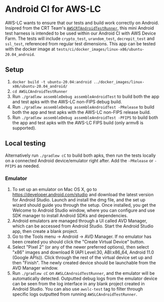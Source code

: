 # Android CI for AWS-LC
AWS-LC wants to ensure that our tests and build work correctly on Android. Insipred from the CRT Team's [`AWSCRTAndroidTestRunner`](https://github.com/awslabs/aws-c-common/tree/main/AWSCRTAndroidTestRunner), this mini Android test harness is intended to be used within our Android CI with AWS Device Farm. The tests will include `crypto_test`, `urandom_test`, `decrepit_test` and `ssl_test`, referenced from regular test dimensions. This app can be tested with the docker image at `tests/ci/docker_images/linux-x86/ubuntu-20.04_android`.

## Setup
1. `docker build -t ubuntu-20.04:android ../docker_images/linux-x86/ubuntu-20.04_android/`
2. `cd AWSLCAndroidTestRunner`
3. Run `./gradlew assembleDebug assembleAndroidTest` to build both the app and test apks with the AWS-LC non-FIPS debug build.
4. Run `./gradlew assembleDebug assembleAndroidTest -PRelease` to build both the app and test apks with the AWS-LC non-FIPS release build.
5. Run `./gradlew assembleDebug assembleAndroidTest -PFIPS` to build both the app and test apks with the AWS-LC FIPS build (only armv8 is supported).

## Local testing
Alternatively run `./gradlew cC` to build both apks, then run the tests locally on a connected Android device/emulator right after. Add the `-PRelease` or `-PFIPS` as needed.

### Emulator
1. To set up an emulator on Mac OS X, go to https://developer.android.com/studio and download the latest version for Android Studio. Launch and install the dmg file, and the set up wizard should guide you through the setup. Once installed, you get the Welcome to Android Studio window, where you can configure and use SDK manager to install Android SDKs and dependencies.
2. Android emulators are managed through a UI called AVD Manager, which can be accessed from Android Studio. Start the Android Studio app, then create a blank project.
3. Go to the Tools menu -> Android -> AVD Manager. If no emulator has been created you should click the "Create Virtual Device" button.
4. Select "Pixel 2" (or any of the newer preferred options), then select "x86" images and download R (API Level:30, ABI:x86_64, Android 11.0 (Google APIs)). Click through the rest of the virtual device set up and then "Finish". The newly created device should be launchable from the AVD Manager window.
5. Run `./gradlew cC` on `AWSLCAndroidTestRunner`, and the emulator will be automatically detected. Outputted debug logs from the emulator device can be seen from the log interface in any blank project created in Android Studio. You can also use `awslc-test` tag to filter through specific logs outputted from running `AWSLCAndroidTestRunner`.
